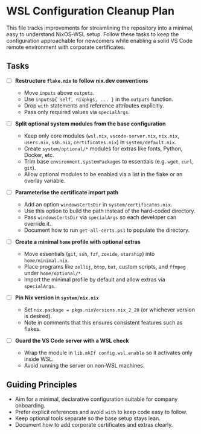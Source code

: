 # WSL Configuration Cleanup Plan

This file tracks improvements for streamlining the repository into a minimal, easy to understand NixOS‑WSL setup. Follow these tasks to keep the configuration approachable for newcomers while enabling a solid VS Code remote environment with corporate certificates.

## Tasks

- [ ] **Restructure `flake.nix` to follow nix.dev conventions**
  - Move `inputs` above `outputs`.
  - Use `inputs@{ self, nixpkgs, ... }` in the `outputs` function.
  - Drop `with` statements and reference attributes explicitly.
  - Pass only required values via `specialArgs`.

- [ ] **Split optional system modules from the base configuration**
  - Keep only core modules (`wsl.nix`, `vscode-server.nix`, `nix.nix`, `users.nix`, `ssh.nix`, `certificates.nix`) in `system/default.nix`.
  - Create `system/optional/*` modules for extras like fonts, Python, Docker, etc.
  - Trim base `environment.systemPackages` to essentials (e.g. `wget`, `curl`, `git`).
  - Allow optional modules to be enabled via a list in the flake or an overlay variable.

- [ ] **Parameterise the certificate import path**
  - Add an option `windowsCertsDir` in `system/certificates.nix`.
  - Use this option to build the path instead of the hard-coded directory.
  - Pass `windowsCertsDir` via `specialArgs` so each developer can override it.
  - Document how to run `get-all-certs.ps1` to populate the directory.

- [ ] **Create a minimal `home` profile with optional extras**
  - Move essentials (`git`, `ssh`, `fzf`, `zoxide`, `starship`) into `home/minimal.nix`.
  - Place programs like `zellij`, `btop`, `bat`, custom scripts, and `ffmpeg` under `home/optional/*`.
  - Import the minimal profile by default and allow extras via `specialArgs`.

- [ ] **Pin Nix version in `system/nix.nix`**
  - Set `nix.package = pkgs.nixVersions.nix_2_20` (or whichever version is desired).
  - Note in comments that this ensures consistent features such as flakes.

- [ ] **Guard the VS Code server with a WSL check**
  - Wrap the module in `lib.mkIf config.wsl.enable` so it activates only inside WSL.
  - Avoid running the server on non‑WSL machines.

## Guiding Principles

- Aim for a minimal, declarative configuration suitable for company onboarding.
- Prefer explicit references and avoid `with` to keep code easy to follow.
- Keep optional tools separate so the base setup stays lean.
- Document how to add corporate certificates and extras clearly.
